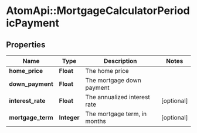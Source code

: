 # AtomApi::MortgageCalculatorPeriodicPayment

## Properties
Name | Type | Description | Notes
------------ | ------------- | ------------- | -------------
**home_price** | **Float** | The home price | 
**down_payment** | **Float** | The mortgage down payment | 
**interest_rate** | **Float** | The annualized interest rate | [optional] 
**mortgage_term** | **Integer** | The mortgage term, in months | [optional] 



